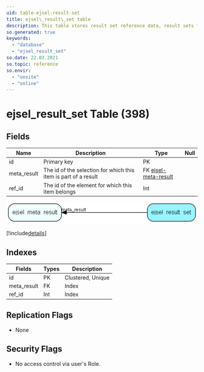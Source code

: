 ```yaml
---
uid: table-ejsel-result-set
title: ejsel\_result\_set table
description: This table stores result set reference data, result sets for selections
so.generated: true
keywords:
  - "database"
  - "ejsel_result_set"
so.date: 22.03.2021
so.topic: reference
so.envir:
  - "onsite"
  - "online"
---
```


# ejsel\_result\_set Table (398)

## Fields

| Name | Description | Type | Null |
|------|-------------|------|:----:|
|id|Primary key|PK| |
|meta\_result|The id of the selection for which this item is part of a result|FK [ejsel-meta-result](ejsel-meta-result.md)| |
|ref\_id|The id of the element for which this item belongs|Int| |


![ejsel_result_set table relationship diagram](./media/ejsel_result_set.png)

[!include[details](./includes/ejsel-result-set.md)]

## Indexes

| Fields | Types | Description |
|--------|-------|-------------|
|id |PK |Clustered, Unique |
|meta\_result |FK |Index |
|ref\_id |Int |Index |

## Replication Flags

* None

## Security Flags

* No access control via user's Role.

